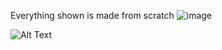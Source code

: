 Everything shown is made from scratch
![image](https://github.com/sammardell2005/Car-Game/assets/92951743/e0ff6e43-2330-4a29-9ca7-9e5b91a88cce)

![Alt Text]([https://imgur.com/a/turning-round-corners-CHivjNQ](https://cdn.discordapp.com/attachments/1202800795527942198/1243184547403661423/Turning_Round_Corners.gif?ex=66508d55&is=664f3bd5&hm=268c0ebf0253a61994738fca6b2f336aae33f6c7d8311a25ac41d341b4f42c62&))
